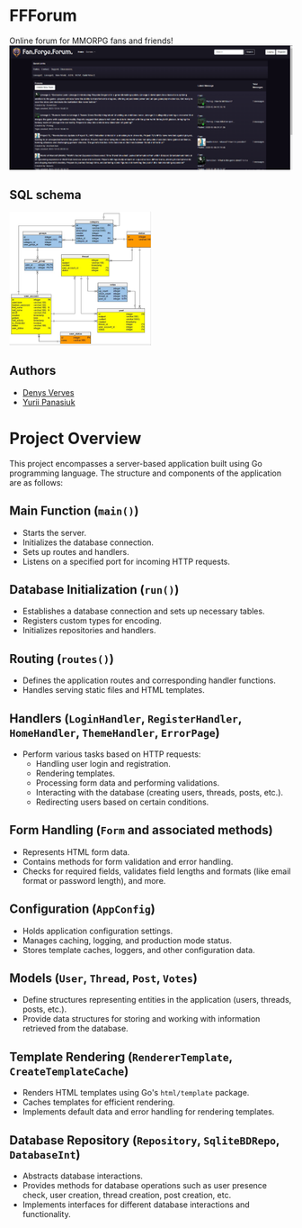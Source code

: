 # FFForum
Online forum for MMORPG fans and friends!
![Forum Home Page](static/readme_images/image.png)

## SQL schema
<img src="https://github.com/Pomog/ForumFFF/blob/25c4eb9089759d55ed4141969cdd4ca707d5ceca/SQL_schema.jpg?raw=true" alt="example" style="width:50%;">

## Authors
- [Denys Verves](https://github.com/TartuDen)
- [Yurii Panasiuk](https://github.com/pomog)

# Project Overview

This project encompasses a server-based application built using Go programming language. The structure and components of the application are as follows:

## Main Function (`main()`)

- Starts the server.
- Initializes the database connection.
- Sets up routes and handlers.
- Listens on a specified port for incoming HTTP requests.

## Database Initialization (`run()`)

- Establishes a database connection and sets up necessary tables.
- Registers custom types for encoding.
- Initializes repositories and handlers.

## Routing (`routes()`)

- Defines the application routes and corresponding handler functions.
- Handles serving static files and HTML templates.

## Handlers (`LoginHandler`, `RegisterHandler`, `HomeHandler`, `ThemeHandler`, `ErrorPage`)

- Perform various tasks based on HTTP requests:
  - Handling user login and registration.
  - Rendering templates.
  - Processing form data and performing validations.
  - Interacting with the database (creating users, threads, posts, etc.).
  - Redirecting users based on certain conditions.

## Form Handling (`Form` and associated methods)

- Represents HTML form data.
- Contains methods for form validation and error handling.
- Checks for required fields, validates field lengths and formats (like email format or password length), and more.

## Configuration (`AppConfig`)

- Holds application configuration settings.
- Manages caching, logging, and production mode status.
- Stores template caches, loggers, and other configuration data.

## Models (`User`, `Thread`, `Post`, `Votes`)

- Define structures representing entities in the application (users, threads, posts, etc.).
- Provide data structures for storing and working with information retrieved from the database.

## Template Rendering (`RendererTemplate`, `CreateTemplateCache`)

- Renders HTML templates using Go's `html/template` package.
- Caches templates for efficient rendering.
- Implements default data and error handling for rendering templates.

## Database Repository (`Repository`, `SqliteBDRepo`, `DatabaseInt`)

- Abstracts database interactions.
- Provides methods for database operations such as user presence check, user creation, thread creation, post creation, etc.
- Implements interfaces for different database interactions and functionality.

